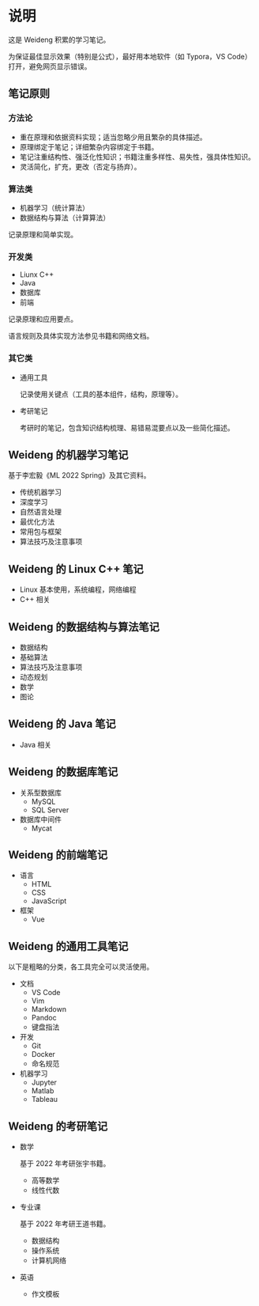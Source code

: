 # 说明

这是 Weideng 积累的学习笔记。

为保证最佳显示效果（特别是公式），最好用本地软件（如 Typora，VS Code）打开，避免网页显示错误。

## 笔记原则

### 方法论

- 重在原理和依据资料实现；适当忽略少用且繁杂的具体描述。
- 原理绑定于笔记；详细繁杂内容绑定于书籍。
- 笔记注重结构性、强泛化性知识；书籍注重多样性、易失性，强具体性知识。
- 灵活简化，扩充，更改（否定与扬弃）。

### 算法类

- 机器学习（统计算法）
- 数据结构与算法（计算算法）

记录原理和简单实现。

### 开发类

- Liunx C++
- Java
- 数据库
- 前端

记录原理和应用要点。

语言规则及具体实现方法参见书籍和网络文档。

### 其它类

- 通用工具

	记录使用关键点（工具的基本组件，结构，原理等）。

- 考研笔记

	考研时的笔记，包含知识结构梳理、易错易混要点以及一些简化描述。

## Weideng 的机器学习笔记

基于李宏毅《ML 2022 Spring》及其它资料。

- 传统机器学习
- 深度学习
- 自然语言处理
- 最优化方法
- 常用包与框架
- 算法技巧及注意事项

## Weideng 的 Linux C++ 笔记

- Linux 基本使用，系统编程，网络编程
- C++ 相关

## Weideng 的数据结构与算法笔记

- 数据结构
- 基础算法
- 算法技巧及注意事项
- 动态规划
- 数学
- 图论

## Weideng 的 Java 笔记

- Java 相关

## Weideng 的数据库笔记

- 关系型数据库
	- MySQL
	- SQL Server
- 数据库中间件
  - Mycat


## Weideng 的前端笔记

- 语言
	- HTML
	- CSS
	- JavaScript
- 框架
  - Vue

## Weideng 的通用工具笔记

以下是粗略的分类，各工具完全可以灵活使用。

- 文档
	- VS Code
	- Vim
	- Markdown
	- Pandoc
	- 键盘指法
- 开发
	- Git
	- Docker
	- 命名规范
- 机器学习
	- Jupyter
	- Matlab
	- Tableau


## Weideng 的考研笔记

- 数学

	基于 2022 年考研张宇书籍。

	- 高等数学
	- 线性代数

- 专业课

	基于 2022 年考研王道书籍。

	- 数据结构
	- 操作系统
	- 计算机网络

- 英语

	- 作文模板
